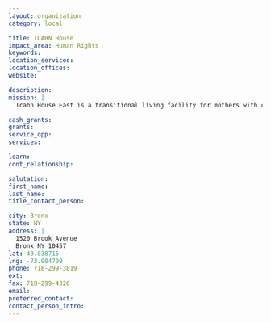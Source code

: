 ```yaml
---
layout: organization
category: local

title: ICAHN House
impact_area: Human Rights
keywords: 
location_services: 
location_offices: 
website: 

description: 
mission: |
  Icahn House East is a transitional living facility for mothers with children ages 12 and under. Through a combination of the efforts of staff, volunteers and collaborative relationships with other service providers, Icahn House East offers a comprehensive and unique program of services on-site to the 92 homeless families who reside in the facility. Our multi-faceted approach to family services encourages the utilization of all resources available to a family in crisis including case management, vocational training, housing assistance and recreational activities.

cash_grants: 
grants: 
service_opp: 
services: 

learn: 
cont_relationship: 

salutation: 
first_name: 
last_name: 
title_contact_person: 

city: Bronx
state: NY
address: |
  1520 Brook Avenue     
  Bronx NY 10457
lat: 40.838715
lng: -73.904709
phone: 718-299-3819
ext: 
fax: 718-299-4326
email: 
preferred_contact: 
contact_person_intro: 
---
```

